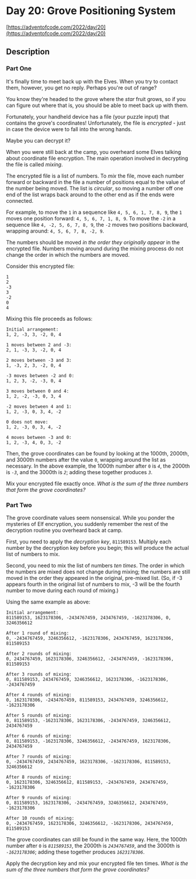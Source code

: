 # Day 20: Grove Positioning System

[https://adventofcode.com/2022/day/20](https://adventofcode.com/2022/day/20)

## Description

### Part One

It's finally time to meet back up with the Elves. When you try to contact them, however, you get no reply. Perhaps
you're out of range?

You know they're headed to the grove where the _star_ fruit grows, so if you can figure out where that is, you should be
able to meet back up with them.

Fortunately, your handheld device has a file (your puzzle input) that contains the grove's coordinates! Unfortunately,
the file is _encrypted_ - just in case the device were to fall into the wrong hands.

Maybe you
can <span title="You once again make a mental note to remind the Elves later not to invent their own cryptographic functions.">
decrypt</span> it?

When you were still back at the camp, you overheard some Elves talking about coordinate file encryption. The main
operation involved in decrypting the file is called _mixing_.

The encrypted file is a list of numbers. To _mix_ the file, move each number forward or backward in the file a number of
positions equal to the value of the number being moved. The list is _circular_, so moving a number off one end of the
list wraps back around to the other end as if the ends were connected.

For example, to move the `1` in a sequence like `4, 5, 6, 1, 7, 8, 9`, the `1` moves one position
forward: `4, 5, 6, 7, 1, 8, 9`. To move the `-2` in a sequence like `4, -2, 5, 6, 7, 8, 9`, the `-2` moves two positions
backward, wrapping around: `4, 5, 6, 7, 8, -2, 9`.

The numbers should be moved _in the order they originally appear_ in the encrypted file. Numbers moving around during
the mixing process do not change the order in which the numbers are moved.

Consider this encrypted file:

    1
    2
    -3
    3
    -2
    0
    4

Mixing this file proceeds as follows:

    Initial arrangement:
    1, 2, -3, 3, -2, 0, 4
    
    1 moves between 2 and -3:
    2, 1, -3, 3, -2, 0, 4
    
    2 moves between -3 and 3:
    1, -3, 2, 3, -2, 0, 4
    
    -3 moves between -2 and 0:
    1, 2, 3, -2, -3, 0, 4
    
    3 moves between 0 and 4:
    1, 2, -2, -3, 0, 3, 4
    
    -2 moves between 4 and 1:
    1, 2, -3, 0, 3, 4, -2
    
    0 does not move:
    1, 2, -3, 0, 3, 4, -2
    
    4 moves between -3 and 0:
    1, 2, -3, 4, 0, 3, -2

Then, the grove coordinates can be found by looking at the 1000th, 2000th, and 3000th numbers after the value `0`,
wrapping around the list as necessary. In the above example, the 1000th number after `0` is _`4`_, the 2000th is _`-3`_,
and the 3000th is _`2`_; adding these together produces _`3`_.

Mix your encrypted file exactly once. _What is the sum of the three numbers that form the grove coordinates?_

### Part Two

The grove coordinate values seem nonsensical. While you ponder the mysteries of Elf encryption, you suddenly remember
the rest of the decryption routine you overheard back at camp.

First, you need to apply the _decryption key_, `811589153`. Multiply each number by the decryption key before you begin;
this will produce the actual list of numbers to mix.

Second, you need to mix the list of numbers _ten times_. The order in which the numbers are mixed does not change during
mixing; the numbers are still moved in the order they appeared in the original, pre-mixed list. (So, if -3 appears
fourth in the original list of numbers to mix, -3 will be the fourth number to move during each round of mixing.)

Using the same example as above:

    Initial arrangement:
    811589153, 1623178306, -2434767459, 2434767459, -1623178306, 0, 3246356612
    
    After 1 round of mixing:
    0, -2434767459, 3246356612, -1623178306, 2434767459, 1623178306, 811589153
    
    After 2 rounds of mixing:
    0, 2434767459, 1623178306, 3246356612, -2434767459, -1623178306, 811589153
    
    After 3 rounds of mixing:
    0, 811589153, 2434767459, 3246356612, 1623178306, -1623178306, -2434767459
    
    After 4 rounds of mixing:
    0, 1623178306, -2434767459, 811589153, 2434767459, 3246356612, -1623178306
    
    After 5 rounds of mixing:
    0, 811589153, -1623178306, 1623178306, -2434767459, 3246356612, 2434767459
    
    After 6 rounds of mixing:
    0, 811589153, -1623178306, 3246356612, -2434767459, 1623178306, 2434767459
    
    After 7 rounds of mixing:
    0, -2434767459, 2434767459, 1623178306, -1623178306, 811589153, 3246356612
    
    After 8 rounds of mixing:
    0, 1623178306, 3246356612, 811589153, -2434767459, 2434767459, -1623178306
    
    After 9 rounds of mixing:
    0, 811589153, 1623178306, -2434767459, 3246356612, 2434767459, -1623178306
    
    After 10 rounds of mixing:
    0, -2434767459, 1623178306, 3246356612, -1623178306, 2434767459, 811589153

The grove coordinates can still be found in the same way. Here, the 1000th number after `0` is _`811589153`_, the 2000th
is _`2434767459`_, and the 3000th is _`-1623178306`_; adding these together produces _`1623178306`_.

Apply the decryption key and mix your encrypted file ten times. _What is the sum of the three numbers that form the
grove coordinates?_
